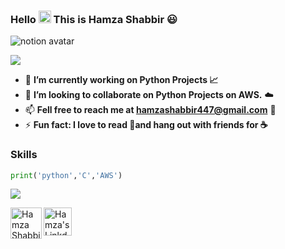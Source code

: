 ### Hello  <img src="https://media.giphy.com/media/hvRJCLFzcasrR4ia7z/giphy.gif" width="20px" height="20px"> This is Hamza Shabbir 😃

![notion avatar](https://notion-avatar.vercel.app/api/img/eyJmYWNlIjo2LCJub3NlIjoxMiwibW91dGgiOjExLCJleWVzIjo4LCJleWVicm93cyI6OCwiZ2xhc3NlcyI6MywiaGFpciI6NDQsImFjY2Vzc29yaWVzIjowLCJkZXRhaWxzIjowLCJiZWFyZCI6MCwiZmxpcCI6MCwiY29sb3IiOiJyZ2JhKDI1NSwgMCwgMCwgMCkiLCJzaGFwZSI6Im5vbmUifQ==)

![](https://komarev.com/ghpvc/?username=hamzashabbir11&label=PROFILE+VIEWS)

- 🌱 **I’m currently working on Python Projects 📈**
- 👯 **I’m looking to collaborate on Python Projects on AWS.** :cloud:
- 📫 **Fell free to reach me at <hamzashabbir447@gmail.com>** 📧
- ⚡ **Fun fact: I love to read 📙and hang out with friends for ☕**
 

### Skills
```python
print('python','C','AWS')
```


<img 
   src="https://github-readme-stats.vercel.app/api?username=hamzashabbir11&show_icons=true&theme=tokyonight" 
/>


<a href="https://twitter.com/itshamza_shabir">
  <img align="left" alt="Hamza Shabbir | Twitter" width="50px" src="https://img.icons8.com/color/144/000000/twitter--v1.png" /> 
</a>

<a href="https://www.linkedin.com/in/hamzashabbir1/">
  <img align="left" alt="Hamza's LinkdeIN" width="45px" src="https://img.icons8.com/color/144/000000/linkedin.png" />
</a>

<!--
<a href="https://www.instagram.com/">
  <img align="left" alt="" width="22px" src="https://cdn.jsdelivr.net/npm/simple-icons@v3/icons/instagram.svg" />
</a>
<a href="https://www.facebook.com/">
  <img align="left" alt="" width="22px" src="https://cdn.jsdelivr.net/npm/simple-icons@v3/icons/facebook.svg" />
</a>
-->
<!--
**hamzashabbir11/hamzashabbir11** is a ✨ _special_ ✨ repository because its `README.md` (this file) appears on your GitHub profile.

Here are some ideas to get you started:

- 🔭 I’m currently working on ...
- 🌱 I’m currently learning ...
- 👯 I’m looking to collaborate on ...
- 🤔 I’m looking for help with ...
- 💬 Ask me about ...
- 📫 How to reach me: ...
- 😄 Pronouns: ...
- ⚡ Fun fact: ...
-->
